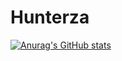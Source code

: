 # Hunterza
[![Anurag's GitHub stats](https://github-readme-stats.vercel.app/api?username=Hunterza007)](https://github.com/anuraghazra/github-readme-stats)
